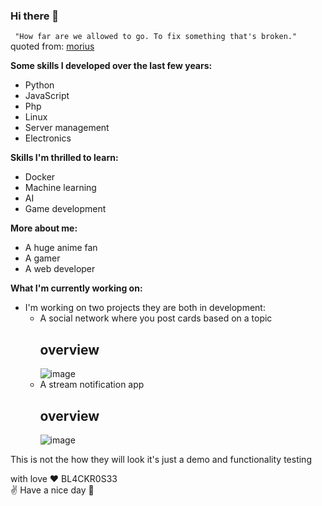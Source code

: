 ### Hi there 👋

` "How far are we allowed to go. To fix something that's broken."` quoted from: [morius](https://youtu.be/jLMBLuGJTsA)


**Some skills I developed over the last few years:**
  - Python
  - JavaScript
  - Php
  - Linux
  - Server management
  - Electronics

**Skills I'm thrilled to learn:**
  - Docker
  - Machine learning 
  - AI
  - Game development

**More about me:**
  - A huge anime fan
  - A gamer
  - A web developer

**What I'm currently working on:**
  - I'm working on two projects they are both in development:
    -  A social network where you post cards based on a topic
          ## overview
          ![image](https://user-images.githubusercontent.com/33515363/122455617-e1875780-cfac-11eb-8cd7-b32ff0c3fb41.png)
    -  A stream notification app
          ## overview
          ![image](https://user-images.githubusercontent.com/33515363/122456690-2233a080-cfae-11eb-9c19-a4aa89e6e8bf.png)

   This is not the how they will look it's just a demo and functionality testing
   
with love ❤️ BL4CKR0S33   
✌️ Have a nice day 👋 
